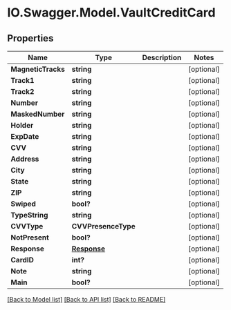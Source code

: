 # IO.Swagger.Model.VaultCreditCard
## Properties

Name | Type | Description | Notes
------------ | ------------- | ------------- | -------------
**MagneticTracks** | **string** |  | [optional] 
**Track1** | **string** |  | [optional] 
**Track2** | **string** |  | [optional] 
**Number** | **string** |  | [optional] 
**MaskedNumber** | **string** |  | [optional] 
**Holder** | **string** |  | [optional] 
**ExpDate** | **string** |  | [optional] 
**CVV** | **string** |  | [optional] 
**Address** | **string** |  | [optional] 
**City** | **string** |  | [optional] 
**State** | **string** |  | [optional] 
**ZIP** | **string** |  | [optional] 
**Swiped** | **bool?** |  | [optional] 
**TypeString** | **string** |  | [optional] 
**CVVType** | **CVVPresenceType** |  | [optional] 
**NotPresent** | **bool?** |  | [optional] 
**Response** | [**Response**](Response.md) |  | [optional] 
**CardID** | **int?** |  | [optional] 
**Note** | **string** |  | [optional] 
**Main** | **bool?** |  | [optional] 

[[Back to Model list]](../README.md#documentation-for-models) [[Back to API list]](../README.md#documentation-for-api-endpoints) [[Back to README]](../README.md)

